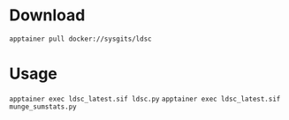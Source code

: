 # Download
`apptainer pull docker://sysgits/ldsc`

# Usage  
`apptainer exec ldsc_latest.sif ldsc.py`
`apptainer exec ldsc_latest.sif munge_sumstats.py`
